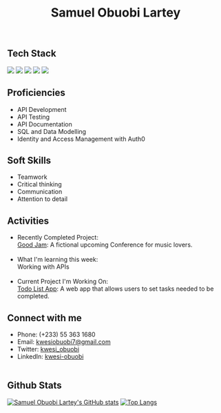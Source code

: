 <h1 align="center"> Samuel Obuobi Lartey </h1> 
<br /> 

## Tech Stack
<img src="https://img.shields.io/badge/HTML5-E34F26?logo=HTML5&logoColor=white&style=flat" /> <img src="https://img.shields.io/badge/CSS3-1572B6?logo=CSS3&logoColor=white&style=flat" /> <img src="https://img.shields.io/badge/JavaScript-F7DF1E?logo=JavaScript&logoColor=white&style=flat" /> <img src="https://img.shields.io/badge/Python-3776AB?logo=Python&logoColor=white&style=flat" /> <img src="https://img.shields.io/badge/Flask-000000?logo=Flask&logoColor=white&style=flat" /> <br />

## Proficiencies
* API Development
* API Testing
* API Documentation
* SQL and Data Modelling
* Identity and Access Management with Auth0
<!-- * Endpoint Authorization and Authentication -->
<!-- * Containerization with Docker -->

## Soft Skills
* Teamwork
* Critical thinking
* Communication
* Attention to detail

## Activities
* Recently Completed Project: <br/>
 [Good Jam](https://github.com/kwesiObuobi/good-jam): A fictional upcoming Conference for music lovers. <br/><br/>
* What I'm learning this week: <br/>
 Working with APIs <br/><br/>
* Current Project I'm Working On: <br/>
 [Todo List App](https://github.com/kwesiObuobi/to-do-list): A web app that allows users to set tasks needed to be completed.

## Connect with me
* Phone: (+233) 55 363 1680
* Email: kwesiobuobi7@gmail.com
* Twitter: [kwesi_obuobi](https://twitter.com/kwesi_obuobi)
* LinkedIn: [kwesi-obuobi](https://www.linkedin.com/in/kwesi-obuobi)
<br/><br/>

## Github Stats
[![Samuel Obuobi Lartey's GitHub stats](https://github-readme-stats.vercel.app/api?username=kwesiObuobi&count_private=true&show_icons=true&theme=dracula)](https://github.com/anuraghazra/github-readme-stats)
[![Top Langs](https://github-readme-stats.vercel.app/api/top-langs/?username=kwesiObuobi&layout=compact&theme=radical)](https://github.com/anuraghazra/github-readme-stats)
